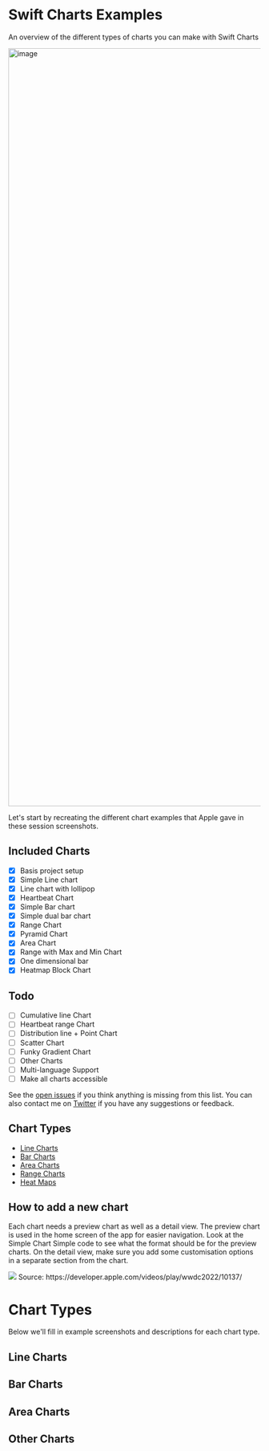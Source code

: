 # Swift Charts Examples
An overview of the different types of charts you can make with Swift Charts

<img width="1511" alt="image" src="https://user-images.githubusercontent.com/170948/173253882-1a80b934-a0b9-4acb-a290-a299ae3fdd7d.png">

Let's start by recreating the different chart examples that Apple gave in these session screenshots.

## Included Charts

- [x] Basis project setup
- [x] Simple Line chart
- [x] Line chart with lollipop
- [x] Heartbeat Chart
- [x] Simple Bar chart
- [x] Simple dual bar chart
- [x] Range Chart
- [x] Pyramid Chart
- [x] Area Chart
- [x] Range with Max and Min Chart
- [x] One dimensional bar
- [x] Heatmap Block Chart

## Todo
- [ ] Cumulative line Chart
- [ ] Heartbeat range Chart
- [ ] Distribution line + Point Chart
- [ ] Scatter Chart
- [ ] Funky Gradient Chart
- [ ] Other Charts
- [ ] Multi-language Support
- [ ] Make all charts accessible

See the [open issues](https://github.com/jordibruin/SwiftChartExamples/issues) if you think anything is missing from this list. You can also contact me on [Twitter](https://www.twitter.com/jordibruin) if you have any suggestions or feedback.

## Chart Types

- [Line Charts](https://github.com/jordibruin/SwiftChartExamples/tree/main/Swift%20Charts%20Examples/Charts/LineCharts)
- [Bar Charts](https://github.com/jordibruin/SwiftChartExamples/tree/main/Swift%20Charts%20Examples/Charts/BarCharts)
- [Area Charts](https://github.com/jordibruin/SwiftChartExamples/tree/main/Swift%20Charts%20Examples/Charts/AreaCharts)
- [Range Charts](https://github.com/jordibruin/SwiftChartExamples/tree/main/Swift%20Charts%20Examples/Charts/RangeCharts)
- [Heat Maps](https://github.com/jordibruin/SwiftChartExamples/tree/main/Swift%20Charts%20Examples/Charts/HeatMap)

## How to add a new chart

Each chart needs a preview chart as well as a detail view. The preview chart is used in the home screen of the app for easier navigation. Look at the Simple Chart Simple code to see what the format should be for the preview charts. On the detail view, make sure you add some customisation options in a separate section from the chart.

<img src="images/charts_wwdc_slide.png">
Source: https://developer.apple.com/videos/play/wwdc2022/10137/

# Chart Types

Below we'll fill in example screenshots and descriptions for each chart type.
## Line Charts




## Bar Charts




## Area Charts




## Other Charts



